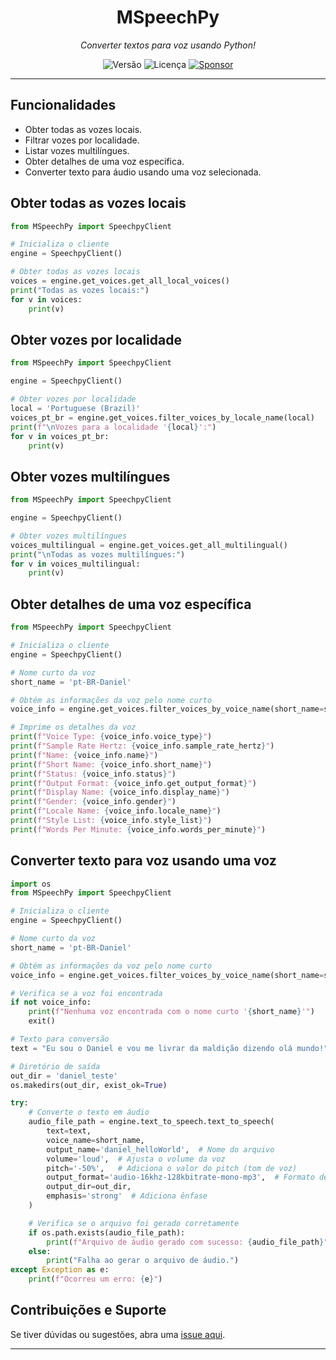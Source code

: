 <div align="center">
<h1>MSpeechPy</h1>
<i>Converter textos para voz usando Python!</i>  


![Versão](https://img.shields.io/badge/version-0.0.4-orange)
![Licença](https://img.shields.io/badge/license-MIT-orange)
[![Sponsor](https://img.shields.io/badge/💲Donate-yellow)](https://apoia.se/paulocesar-dev404)

</div>
    
  
---

## Funcionalidades

- Obter todas as vozes locais.
- Filtrar vozes por localidade.
- Listar vozes multilíngues.
- Obter detalhes de uma voz específica.
- Converter texto para áudio usando uma voz selecionada.

## Obter todas as vozes locais

```python
from MSpeechPy import SpeechpyClient

# Inicializa o cliente
engine = SpeechpyClient()

# Obter todas as vozes locais
voices = engine.get_voices.get_all_local_voices()  
print("Todas as vozes locais:")
for v in voices:
    print(v)
```

## Obter vozes por localidade

```python
from MSpeechPy import SpeechpyClient

engine = SpeechpyClient()

# Obter vozes por localidade
local = 'Portuguese (Brazil)'
voices_pt_br = engine.get_voices.filter_voices_by_locale_name(local)  
print(f"\nVozes para a localidade '{local}':")
for v in voices_pt_br:
    print(v)
```

## Obter vozes multilíngues

```python
from MSpeechPy import SpeechpyClient

engine = SpeechpyClient()

# Obter vozes multilíngues
voices_multilingual = engine.get_voices.get_all_multilingual()  
print("\nTodas as vozes multilíngues:")
for v in voices_multilingual:
    print(v)
```

## Obter detalhes de uma voz específica

```python
from MSpeechPy import SpeechpyClient

# Inicializa o cliente
engine = SpeechpyClient()

# Nome curto da voz
short_name = 'pt-BR-Daniel'

# Obtém as informações da voz pelo nome curto
voice_info = engine.get_voices.filter_voices_by_voice_name(short_name=short_name)

# Imprime os detalhes da voz
print(f"Voice Type: {voice_info.voice_type}")
print(f"Sample Rate Hertz: {voice_info.sample_rate_hertz}")
print(f"Name: {voice_info.name}")
print(f"Short Name: {voice_info.short_name}")
print(f"Status: {voice_info.status}")
print(f"Output Format: {voice_info.get_output_format}")
print(f"Display Name: {voice_info.display_name}")
print(f"Gender: {voice_info.gender}")
print(f"Locale Name: {voice_info.locale_name}")
print(f"Style List: {voice_info.style_list}")
print(f"Words Per Minute: {voice_info.words_per_minute}")
```

## Converter texto para voz usando uma voz

```python
import os
from MSpeechPy import SpeechpyClient

# Inicializa o cliente
engine = SpeechpyClient()

# Nome curto da voz
short_name = 'pt-BR-Daniel'

# Obtém as informações da voz pelo nome curto
voice_info = engine.get_voices.filter_voices_by_voice_name(short_name=short_name)

# Verifica se a voz foi encontrada
if not voice_info:
    print(f"Nenhuma voz encontrada com o nome curto '{short_name}'")
    exit()

# Texto para conversão
text = "Eu sou o Daniel e vou me livrar da maldição dizendo olá mundo!"

# Diretório de saída
out_dir = 'daniel_teste'
os.makedirs(out_dir, exist_ok=True)

try:
    # Converte o texto em áudio
    audio_file_path = engine.text_to_speech.text_to_speech(
        text=text,
        voice_name=short_name,
        output_name='daniel_helloWorld',  # Nome do arquivo
        volume='loud',  # Ajusta o volume da voz
        pitch='-50%',   # Adiciona o valor do pitch (tom de voz)
        output_format='audio-16khz-128kbitrate-mono-mp3',  # Formato de saída
        output_dir=out_dir,
        emphasis='strong'  # Adiciona ênfase
    )

    # Verifica se o arquivo foi gerado corretamente
    if os.path.exists(audio_file_path):
        print(f"Arquivo de áudio gerado com sucesso: {audio_file_path}")
    else:
        print("Falha ao gerar o arquivo de áudio.")
except Exception as e:
    print(f"Ocorreu um erro: {e}")
```

## Contribuições e Suporte

Se tiver dúvidas ou sugestões, abra uma [issue aqui](https://github.com/PauloCesar-dev404/youtube_analyzer/issues).

---



